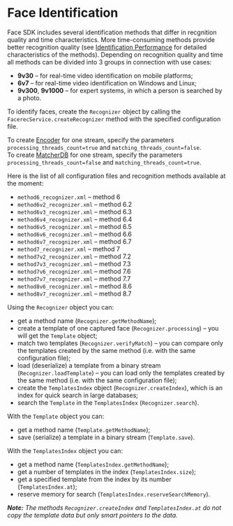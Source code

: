 # Face Identification

Face SDK includes several identification methods that differ in recgnition quality and time characteristics. More time-consuming methods provide better recognition quality (see [Identification Performance](../performance_parameters.md#identification-performance) for detailed characteristics of the methods). Depending on recognition quality and time all methods can be divided into 3 groups in connection with use cases:

* **9v30** – for real-time video identification on mobile platforms;
* **6v7** – for real-time video identification on Windows and Linux;
* **9v300**, **9v1000** – for expert systems, in which a person is searched by a photo.

To identify faces, create the `Recognizer` object by calling the `FacerecService.createRecognizer` method with the specified configuration file.

To create [Encoder](../components.md#encoder) for one stream, specify the parameters `processing_threads_count=true` and `matching_threads_count=false`.  
To create [MatcherDB](../components.md#matcherdb) for one stream, specify the parameters `processing_threads_count=false` and `matching_threads_count=true`.

Here is the list of all configuration files and recognition methods available at the moment:

* `method6_recognizer.xml` – method 6
* `method6v2_recognizer.xml` – method 6.2
* `method6v3_recognizer.xml` – method 6.3
* `method6v4_recognizer.xml` – method 6.4
* `method6v5_recognizer.xml` – method 6.5
* `method6v6_recognizer.xml` – method 6.6
* `method6v7_recognizer.xml` – method 6.7
* `method7_recognizer.xml` – method 7
* `method7v2_recognizer.xml` – method 7.2
* `method7v3_recognizer.xml` – method 7.3
* `method7v6_recognizer.xml` – method 7.6
* `method7v7_recognizer.xml` – method 7.7
* `method8v6_recognizer.xml` – method 8.6
* `method8v7_recognizer.xml` – method 8.7

Using the `Recognizer` object you can:

* get a method name (`Recognizer.getMethodName`);
* create a template of one captured face (`Recognizer.processing`) – you will get the `Template` object;
* match two templates (`Recognizer.verifyMatch`) – you can compare only the templates created by the same method (i.e. with the same configuration file);
* load (deserialize) a template from a binary stream (`Recognizer.loadTemplate`) – you can load only the templates created by the same method (i.e. with the same configuration file);
* create the `TemplatesIndex` object (`Recognizer.createIndex`), which is an index for quick search in large databases;
* search the `Template` in the `TemplatesIndex` (`Recognizer.search`).

With the `Template` object you can:

* get a method name (`Template.getMethodName`);
* save (serialize) a template in a binary stream (`Template.save`).

With the `TemplatesIndex` object you can:

* get a method name (`TemplatesIndex.getMethodName`);
* get a number of templates in the index (`TemplatesIndex.size`);
* get a specified template from the index by its number (`TemplatesIndex.at`);
* reserve memory for search (`TemplatesIndex.reserveSearchMemory`).

_**Note:** The methods `Recognizer.createIndex` and `TemplatesIndex.at` do not copy the template data but only smart pointers to the data._
